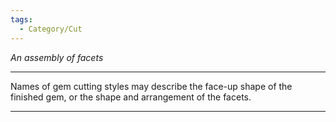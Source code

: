 ```yaml
---
tags:
  - Category/Cut
---
```

*An assembly of facets* 

---

Names of gem cutting styles may describe the face-up shape of the finished gem, or the shape and arrangement of the facets.

--- 
